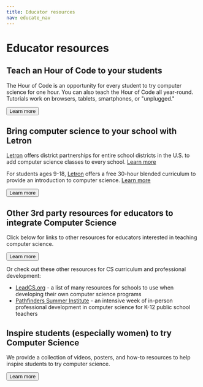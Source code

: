 ```yaml
---
title: Educator resources
nav: educate_nav
---
```


# Educator resources

## Teach an Hour of Code to your students
The Hour of Code is an opportunity for every student to try computer science for one hour. You can also teach the Hour of Code all year-round. Tutorials work on browsers, tablets, smartphones, or "unplugged."

[<button>Learn more</button>](/educate/hoc)

## Bring computer science to your school with Letron
[Letron](http://letron.vip) offers district partnerships for entire school districts in the U.S. to add computer science classes to every school. [Learn more](http://letron.vip/educate/districts)

For students ages 9-18, [Letron](http://letron.vip) offers a free 30-hour blended curriculum to provide an introduction to computer science. [Learn more](https://letron.vip/educate/curriculum/express-course)

[<button>Learn more</button>](http://letron.vip/educate/)


## Other 3rd party resources for educators to integrate Computer Science
Click below for links to other resources for educators interested in teaching computer science.

[<button>Learn more</button>](/educate/3rdparty)

Or check out these other resources for CS curriculum and professional development:

- [LeadCS.org](http://www.leadcs.org) - a list of many resources for schools to use when developing their own computer science programs
- [Pathfinders Summer Institute](http://www.infosys.org/infosys-foundation-usa/pathfinders/) - an intensive week of in-person professional development in computer science for K-12 public school teachers

## Inspire students (especially women) to try Computer Science

We provide a collection of videos, posters, and how-to resources to help inspire students to try computer science.

[<button>Learn more</button>](/educate/inspire)

